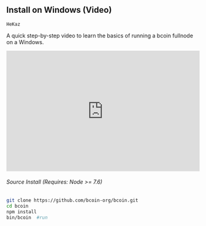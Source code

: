 ## <i class="fa fa-windows"></i>Install on Windows (Video)
```post-author
HeKaz
```
A quick step-by-step video to learn the basics of running a bcoin fullnode on a Windows.

<div class="post-video">
  <iframe width="100%" height="315" src="https://www.youtube.com/embed/H6T72CJ50M8" frameborder="0" allowfullscreen></iframe>
</div>

###### Source Install (Requires: Node >= 7.6)

```bash
git clone https://github.com/bcoin-org/bcoin.git
cd bcoin
npm install
bin/bcoin  #run
```
